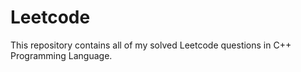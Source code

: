 # Leetcode

This repository contains all of my solved Leetcode questions in C++ Programming Language.
